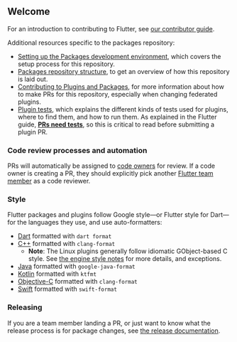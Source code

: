 ## Welcome

For an introduction to contributing to Flutter, see [our contributor
guide](https://github.com/flutter/flutter/blob/master/CONTRIBUTING.md).

Additional resources specific to the packages repository:
- [Setting up the Packages development
  environment](https://github.com/flutter/flutter/blob/master/docs/ecosystem/contributing/Setting-up-the-Packages-development-environment.md),
  which covers the setup process for this repository.
- [Packages repository structure](https://github.com/flutter/flutter/blob/master/docs/ecosystem/Plugins-and-Packages-repository-structure.md),
  to get an overview of how this repository is laid out.
- [Contributing to Plugins and Packages](https://github.com/flutter/flutter/blob/master/docs/ecosystem/contributing/README.md),
  for more information about how to make PRs for this repository, especially when
  changing federated plugins.
- [Plugin tests](https://github.com/flutter/flutter/blob/master/docs/ecosystem/testing/Plugin-Tests.md),
  which explains the different kinds of tests used for plugins, where to find them, and how to run them.
  As explained in the Flutter guide,
  [**PRs need tests**](https://github.com/flutter/flutter/blob/master/docs/contributing/Tree-hygiene.md#tests), so
  this is critical to read before submitting a plugin PR.

### Code review processes and automation

PRs will automatically be assigned to
[code owners](https://github.com/flutter/packages/blob/main/CODEOWNERS)
for review.
If a code owner is creating a PR, they should explicitly pick another
[Flutter team member](https://github.com/flutter/flutter/blob/master/docs/contributing/Contributor-access.md)
as a code reviewer.

### Style

Flutter packages and plugins follow Google style—or Flutter style for Dart—for the languages they
use, and use auto-formatters:
- [Dart](https://github.com/flutter/flutter/blob/master/docs/contributing/Style-guide-for-Flutter-repo.md) formatted
  with `dart format`
- [C++](https://google.github.io/styleguide/cppguide.html) formatted with `clang-format`
  - **Note**: The Linux plugins generally follow idiomatic GObject-based C
    style. See [the engine style
    notes](https://github.com/flutter/engine/blob/main/CONTRIBUTING.md#style)
    for more details, and exceptions.
- [Java](https://google.github.io/styleguide/javaguide.html) formatted with
  `google-java-format`
- [Kotlin](https://developer.android.com/kotlin/style-guide) formatted with
  `ktfmt`
- [Objective-C](https://google.github.io/styleguide/objcguide.html) formatted with
  `clang-format`
- [Swift](https://google.github.io/swift/) formatted with `swift-format`

### Releasing

If you are a team member landing a PR, or just want to know what the release
process is for package changes, see [the release
documentation](https://github.com/flutter/flutter/blob/master/docs/ecosystem/release/README.md).
